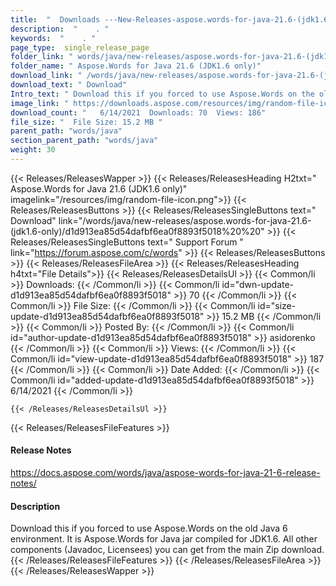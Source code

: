 ```yaml
---
title:  "  Downloads ---New-Releases-aspose.words-for-java-21.6-(jdk1.6-only) . " 
description:  "    . " 
keywords:  "    . " 
page_type:  single_release_page
folder_link: " words/java/new-releases/aspose.words-for-java-21.6-(jdk1.6-only)/"
folder_name: " Aspose.Words for Java 21.6 (JDK1.6 only)"
download_link: " /words/java/new-releases/aspose.words-for-java-21.6-(jdk1.6-only)/d1d913ea85d54dafbf6ea0f8893f5018"
download_text: " Download"
Intro_text: " Download this if you forced to use Aspose.Words on the old Java 6 environment. I..."
image_link: " https://downloads.aspose.com/resources/img/random-file-icon.png"
download_count: "   6/14/2021  Downloads: 70  Views: 186"
file_size: "  File Size: 15.2 MB "
parent_path: "words/java"
section_parent_path: "words/java"
weight: 30 
---
```


{{< Releases/ReleasesWapper >}}
  {{< Releases/ReleasesHeading H2txt=" Aspose.Words for Java 21.6 (JDK1.6 only)" imagelink="/resources/img/random-file-icon.png">}}
  {{< Releases/ReleasesButtons >}}
    {{< Releases/ReleasesSingleButtons text=" Download" link="/words/java/new-releases/aspose.words-for-java-21.6-(jdk1.6-only)/d1d913ea85d54dafbf6ea0f8893f5018%20%20" >}}
    {{< Releases/ReleasesSingleButtons text=" Support Forum " link="https://forum.aspose.com/c/words" >}}
  {{< Releases/ReleasesButtons >}}
  {{< Releases/ReleasesFileArea >}}
    {{< Releases/ReleasesHeading h4txt="File Details">}}
    {{< Releases/ReleasesDetailsUl >}}
            {{< Common/li  >}} Downloads: {{< /Common/li >}} 
      {{< Common/li id="dwn-update-d1d913ea85d54dafbf6ea0f8893f5018" >}} 70 {{< /Common/li >}} 
      {{< Common/li  >}} File Size: {{< /Common/li >}} 
      {{< Common/li id="size-update-d1d913ea85d54dafbf6ea0f8893f5018" >}} 15.2 MB {{< /Common/li >}} 
      {{< Common/li  >}} Posted By: {{< /Common/li >}} 
      {{< Common/li id="author-update-d1d913ea85d54dafbf6ea0f8893f5018" >}} asidorenko {{< /Common/li >}} 
      {{< Common/li  >}} Views: {{< /Common/li >}} 
      {{< Common/li id="view-update-d1d913ea85d54dafbf6ea0f8893f5018" >}} 187 {{< /Common/li >}} 
      {{< Common/li  >}} Date Added: {{< /Common/li >}} 
      {{< Common/li id="added-update-d1d913ea85d54dafbf6ea0f8893f5018" >}} 6/14/2021 {{< /Common/li >}} 

    {{< /Releases/ReleasesDetailsUl >}}

  {{< Releases/ReleasesFileFeatures >}}
      <h4>Release Notes</h4><div><a href="https://docs.aspose.com/words/java/aspose-words-for-java-21-6-release-notes/">https://docs.aspose.com/words/java/aspose-words-for-java-21-6-release-notes/</a></div><h4>Description</h4><div class="HTMLDescription">Download this if you forced to use Aspose.Words on the old Java 6 environment. It is Aspose.Words for Java jar compiled for JDK1.6. All other components (Javadoc, Licensees) you can get from the main Zip download.</div>
  {{< /Releases/ReleasesFileFeatures >}}
 {{< /Releases/ReleasesFileArea >}}
{{< /Releases/ReleasesWapper >}}


